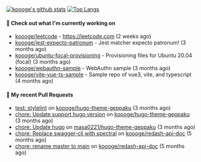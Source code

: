 [![koooge's github stats](https://github-readme-stats.vercel.app/api?username=koooge&count_private=true&show_icons=true)](https://github.com/anuraghazra/github-readme-stats)
[![Top Langs](https://github-readme-stats.vercel.app/api/top-langs/?username=koooge&langs_count=5)](https://github.com/anuraghazra/github-readme-stats)

#### 👷 Check out what I'm currently working on

- [koooge/leetcode](https://github.com/koooge/leetcode) - https://leetcode.com (2 weeks ago)
- [koooge/jest-expecto-patronum](https://github.com/koooge/jest-expecto-patronum) - Jest matcher expecto patronum! (3 months ago)
- [koooge/ubuntu-focal-provisioning](https://github.com/koooge/ubuntu-focal-provisioning) - Provisioning files for Ubuntu 20.04 (focal) (3 months ago)
- [koooge/webauthn-sample](https://github.com/koooge/webauthn-sample) - WebAuthn sample (3 months ago)
- [koooge/vite-vue-ts-sample](https://github.com/koooge/vite-vue-ts-sample) - Sample repo of vue3, vite, and typescript (4 months ago)

#### 🔨 My recent Pull Requests

- [test: stylelint](https://github.com/koooge/hugo-theme-geppaku/pull/5) on [koooge/hugo-theme-geppaku](https://github.com/koooge/hugo-theme-geppaku) (3 months ago)
- [chore: Update support hugo version](https://github.com/koooge/hugo-theme-geppaku/pull/4) on [koooge/hugo-theme-geppaku](https://github.com/koooge/hugo-theme-geppaku) (3 months ago)
- [chore: Update hugo](https://github.com/masa0221/hugo-theme-geppaku/pull/16) on [masa0221/hugo-theme-geppaku](https://github.com/masa0221/hugo-theme-geppaku) (3 months ago)
- [chore: Replace swagger-cli with spectral](https://github.com/koooge/redash-api-doc/pull/11) on [koooge/redash-api-doc](https://github.com/koooge/redash-api-doc) (5 months ago)
- [chore: rename master to main](https://github.com/koooge/redash-api-doc/pull/10) on [koooge/redash-api-doc](https://github.com/koooge/redash-api-doc) (5 months ago)
